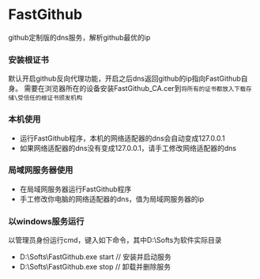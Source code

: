 ﻿# FastGithub
github定制版的dns服务，解析github最优的ip

### 安装根证书
默认开启github反向代理功能，开启之后dns返回github的ip指向FastGithub自身。
需要在浏览器所在的设备安装FastGithub_CA.cer到`将所有的证书都放入下载存储\受信任的根证书颁发机构`

### 本机使用
* 运行FastGithub程序，本机的网络适配器的dns会自动变成127.0.0.1
* 如果网络适配器的dns没有变成127.0.0.1，请手工修改网络适配器的dns

### 局域网服务器使用
* 在局域网服务器运行FastGithub程序
* 手工修改你电脑的网络适配器的dns，值为局域网服务器的ip

### 以windows服务运行
以管理员身份运行cmd，键入如下命令，其中D:\Softs为软件实际目录
* D:\Softs\FastGithub.exe start // 安装并启动服务
* D:\Softs\FastGithub.exe stop  // 卸载并删除服务